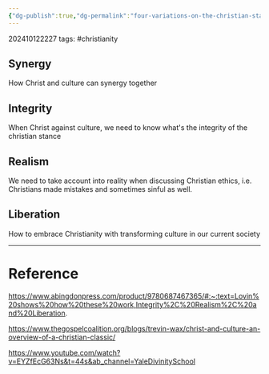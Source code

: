 ```yaml
---
{"dg-publish":true,"dg-permalink":"four-variations-on-the-christian-stance","permalink":"/four-variations-on-the-christian-stance/"}
---
```


202410122227
tags: #christianity

## Synergy

How Christ and culture can synergy together

## Integrity

When Christ against culture, we need to know what's the integrity of the christian stance

## Realism

We need to take account into reality when discussing Christian ethics, i.e. Christians made mistakes and sometimes sinful as well.

## Liberation

How to embrace Christianity with transforming culture in our current society

---
# Reference

https://www.abingdonpress.com/product/9780687467365/#:~:text=Lovin%20shows%20how%20these%20work,Integrity%2C%20Realism%2C%20and%20Liberation.

https://www.thegospelcoalition.org/blogs/trevin-wax/christ-and-culture-an-overview-of-a-christian-classic/

https://www.youtube.com/watch?v=EYZfEcG63Ns&t=44s&ab_channel=YaleDivinitySchool